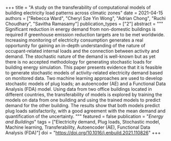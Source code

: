 +++
title = "A study on the transferability of computational models of building electricity load patterns across climatic zones"
date = 2021-04-15
authors = ["Rebecca Ward", "Cheryl Sze Yin Wong", "Adrian Chong", "Ruchi Choudhary", "Savitha Ramasamy"]
publication_types = ["2"]
abstract = """
Significant reduction in energy demand from non-domestic buildings is required if greenhouse emission reduction targets are to be met worldwide. Increasing monitoring of electricity consumption generates a real opportunity for gaining an in-depth understanding of the nature of occupant-related internal loads and the connection between activity and demand. The stochastic nature of the demand is well-known but as yet there is no accepted methodology for generating stochastic loads for building energy simulation. This paper presents evidence that it is feasible to generate stochastic models of activity-related electricity demand based on monitored data. Two machine learning approaches are used to develop stochastic models of plug loads; an autoencoder (AE) and a Functional Data Analysis (FDA) model. Using data from two office buildings located in different countries, the transferability of models is explored by training the models on data from one building and using the trained models to predict demand for the other building. The results show that both models predict plug loads satisfactorily, with a good agreement with the mean demand and quantification of the uncertainty.
"""
featured = false
publication = "*Energy and Buildings*"
tags = ["Electricity demand, Plug loads, Stochastic model, Machine learning, Transferability, Autoencoder (AE), Functional Data Analysis (FDA)"]
doi = "https://doi.org/10.1016/j.enbuild.2021.110826"
+++

